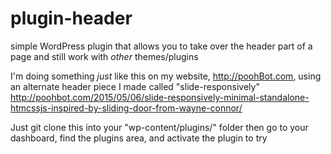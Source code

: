# plugin-header
simple WordPress plugin that allows you to take over the header part of a page and still work with *other* themes/plugins

I'm doing something *just* like this on my website, http://poohBot.com, using an alternate header piece I made called "slide-responsively" http://poohbot.com/2015/05/06/slide-responsively-minimal-standalone-htmcssjs-inspired-by-sliding-door-from-wayne-connor/
 
 Just git clone this into your "wp-content/plugins/" folder
 then go to your dashboard, find the plugins area, and activate the plugin to try
